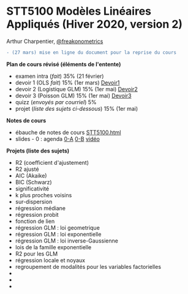 # STT5100 Modèles Linéaires Appliqués (Hiver 2020, version 2)

Arthur Charpentier, [@freakonometrics](https://twitter.com/freakonometrics)

```diff
- (27 mars) mise en ligne du document pour la reprise du cours
```

**Plan de cours révisé (éléments de l'entente)**
* examen intra (*fait*) 35% (21 février)
* devoir 1  (OLS *fait*) 15% (1er mars) [Devoir1](devoirs/devoir1-H2020-STT5100.md)
* devoir 2  (Logistique GLM) 15% (1er mai) [Devoir2](devoirs/STT5100-H2020-devoir2.md)
* devoir 3  (Poisson GLM) 15% (1er mai) [Devoir3](devoirs/devoir3-H2020-STT5100.md)
* quizz (*envoyés par courriel*) 5%
* projet (*liste des sujets ci-dessous*) 15% (1er mai)

**Notes de cours**
* ébauche de notes de cours [STT5100.html](http://freakonometrics.free.fr/STT5100/STT5100-H2020.html)
* slides - 0 : agenda [0-A](slides/STT5100-0-A.pdf) [0-B](slides/STT5100-0-B.pdf) [vidéo](http://freakonometrics.free.fr/STT5100/STT5100-H2020.html)

**Projets (liste des sujets)** 
* R2 (coefficient d'ajustement) 
* R2 ajusté
* AIC (Akaike) 
* BIC (Schwarz) 
* significativité
* k plus proches voisins
* sur-dispersion
* régression médiane
* régression probit 
* fonction de lien
* régression GLM : loi geometrique
* régression GLM : loi exponentielle
* régression GLM : loi inverse-Gaussienne
* lois de la famille exponentielle
* R2 pour les GLM
* régression locale et noyaux
* regroupement de modalités pour les variables factorielles
* 
* 
* 
